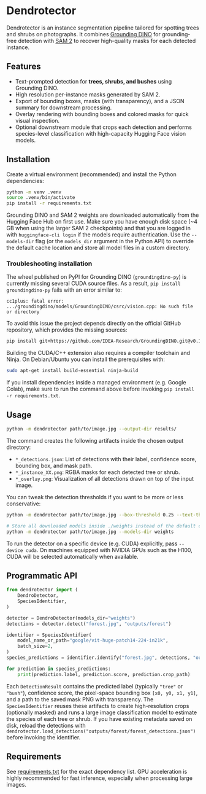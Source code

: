 # Dendrotector

Dendrotector is an instance segmentation pipeline tailored for spotting trees and shrubs on photographs. It combines [Grounding DINO](https://github.com/IDEA-Research/GroundingDINO) for grounding-free detection with [SAM 2](https://github.com/facebookresearch/sam2) to recover high-quality masks for each detected instance.

## Features

- Text-prompted detection for **trees, shrubs, and bushes** using Grounding DINO.
- High resolution per-instance masks generated by SAM 2.
- Export of bounding boxes, masks (with transparency), and a JSON summary for downstream processing.
- Overlay rendering with bounding boxes and colored masks for quick visual inspection.
- Optional downstream module that crops each detection and performs species-level
  classification with high-capacity Hugging Face vision models.

## Installation

Create a virtual environment (recommended) and install the Python dependencies:

```bash
python -m venv .venv
source .venv/bin/activate
pip install -r requirements.txt
```

Grounding DINO and SAM 2 weights are downloaded automatically from the Hugging Face Hub on first use. Make sure you have enough disk space (~4 GB when using the larger SAM 2 checkpoints) and that you are logged in with `huggingface-cli login` if the models require authentication. Use the `--models-dir` flag (or the `models_dir` argument in the Python API) to override the default cache location and store all model files in a custom directory.

### Troubleshooting installation

The wheel published on PyPI for Grounding DINO (`groundingdino-py`) is currently missing
several CUDA source files. As a result, `pip install groundingdino-py` fails with an
error similar to:

```
cc1plus: fatal error: .../groundingdino/models/GroundingDINO/csrc/vision.cpp: No such file or directory
```

To avoid this issue the project depends directly on the official GitHub repository,
which provides the missing sources:

```bash
pip install git+https://github.com/IDEA-Research/GroundingDINO.git@v0.1.0-alpha2
```

Building the CUDA/C++ extension also requires a compiler toolchain and Ninja. On
Debian/Ubuntu you can install the prerequisites with:

```bash
sudo apt-get install build-essential ninja-build
```

If you install dependencies inside a managed environment (e.g. Google Colab), make
sure to run the command above before invoking `pip install -r requirements.txt`.

## Usage

```bash
python -m dendrotector path/to/image.jpg --output-dir results/
```

The command creates the following artifacts inside the chosen output directory:

- `*_detections.json`: List of detections with their label, confidence score, bounding box, and mask path.
- `*_instance_XX.png`: RGBA masks for each detected tree or shrub.
- `*_overlay.png`: Visualization of all detections drawn on top of the input image.

You can tweak the detection thresholds if you want to be more or less conservative:

```bash
python -m dendrotector path/to/image.jpg --box-threshold 0.25 --text-threshold 0.2

# Store all downloaded models inside ./weights instead of the default cache
python -m dendrotector path/to/image.jpg --models-dir weights
```

To run the detector on a specific device (e.g. CUDA) explicitly, pass `--device cuda`. On machines equipped with NVIDIA GPUs such as the H100, CUDA will be selected automatically when available.

## Programmatic API

```python
from dendrotector import (
    DendroDetector,
    SpeciesIdentifier,
)

detector = DendroDetector(models_dir="weights")
detections = detector.detect("forest.jpg", "outputs/forest")

identifier = SpeciesIdentifier(
    model_name_or_path="google/vit-huge-patch14-224-in21k",
    batch_size=2,
)
species_predictions = identifier.identify("forest.jpg", detections, "outputs/forest")

for prediction in species_predictions:
    print(prediction.label, prediction.score, prediction.crop_path)
```

Each `DetectionResult` contains the predicted label (typically `"tree"` or `"bush"`),
confidence score, the pixel-space bounding box `[x0, y0, x1, y1]`, and a path to the
saved mask PNG with transparency. The `SpeciesIdentifier` reuses these artifacts to
create high-resolution crops (optionally masked) and runs a large image
classification model to estimate the species of each tree or shrub. If you have
existing metadata saved on disk, reload the detections with
`dendrotector.load_detections("outputs/forest/forest_detections.json")` before
invoking the identifier.

## Requirements

See [requirements.txt](requirements.txt) for the exact dependency list. GPU acceleration is highly recommended for fast inference, especially when processing large images.
